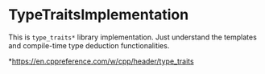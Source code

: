 # TypeTraitsImplementation

This is `type_traits*` library implementation. Just understand the templates and compile-time type deduction functionalities. 



*https://en.cppreference.com/w/cpp/header/type_traits
